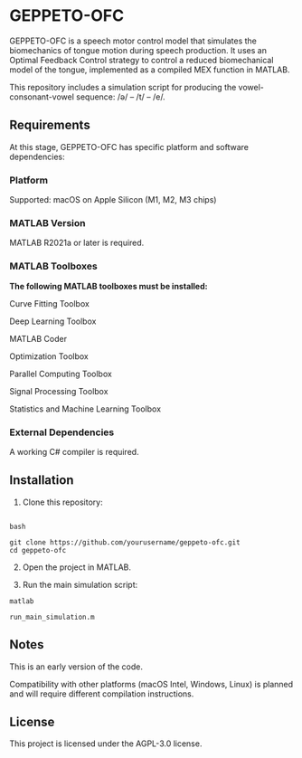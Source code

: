 # GEPPETO-OFC
GEPPETO-OFC is a speech motor control model that simulates the biomechanics of tongue motion during speech production. It uses an Optimal Feedback Control strategy to control a reduced biomechanical model of the tongue, implemented as a compiled MEX function in MATLAB.

This repository includes a simulation script for producing the vowel-consonant-vowel sequence: /ə/ – /t/ – /e/.

## Requirements
At this stage, GEPPETO-OFC has specific platform and software dependencies:

### Platform
Supported: macOS on Apple Silicon (M1, M2, M3 chips)

### MATLAB Version
MATLAB R2021a or later is required.

### MATLAB Toolboxes
**The following MATLAB toolboxes must be installed:**

Curve Fitting Toolbox

Deep Learning Toolbox

MATLAB Coder

Optimization Toolbox

Parallel Computing Toolbox

Signal Processing Toolbox

Statistics and Machine Learning Toolbox

### External Dependencies
A working C# compiler is required.

## Installation
1. Clone this repository:
```

bash

git clone https://github.com/yourusername/geppeto-ofc.git
cd geppeto-ofc

```

2. Open the project in MATLAB.

3. Run the main simulation script:
```
matlab

run_main_simulation.m
```

## Notes
This is an early version of the code.

Compatibility with other platforms (macOS Intel, Windows, Linux) is planned and will require different compilation instructions.

## License
This project is licensed under the AGPL-3.0 license.
